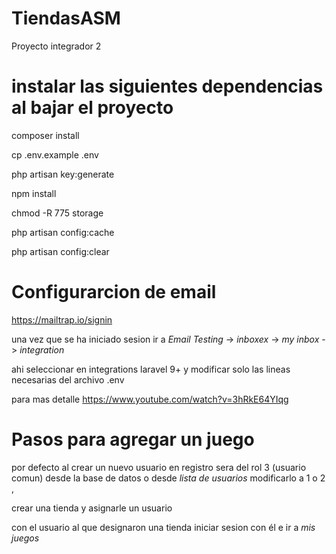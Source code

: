 # TiendasASM
Proyecto integrador 2 


# instalar las siguientes dependencias al bajar el proyecto 

composer install 

cp .env.example .env

php artisan key:generate

npm install 

chmod -R 775 storage

php artisan config:cache

php artisan config:clear


# Configurarcion de email 

https://mailtrap.io/signin

una vez que se ha iniciado sesion ir a *Email Testing* -> *inboxex* -> *my inbox* -> *integration*

ahi seleccionar en integrations laravel 9+ y modificar solo las lineas necesarias del archivo .env


para mas detalle https://www.youtube.com/watch?v=3hRkE64YIqg



# Pasos para agregar un juego

por defecto al crear un nuevo usuario en registro sera del rol 3  (usuario comun) desde la base de datos o desde *lista de usuarios* modificarlo a 1 o 2 , 

crear una tienda y asignarle un usuario 

con el usuario al que designaron una tienda iniciar sesion  con él e ir a *mis juegos* 


